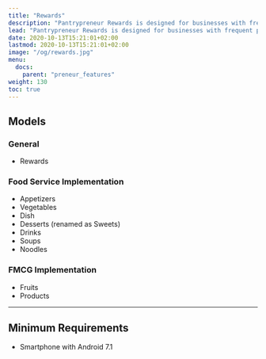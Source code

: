 ```yaml
---
title: "Rewards"
description: "Pantrypreneur Rewards is designed for businesses with frequent purchaes such as restaurants, food items, and consummables"
lead: "Pantrypreneur Rewards is designed for businesses with frequent purchases such as restaurants, food items, and consummables"
date: 2020-10-13T15:21:01+02:00
lastmod: 2020-10-13T15:21:01+02:00
image: "/og/rewards.jpg"
menu:
  docs:
    parent: "preneur_features"
weight: 130
toc: true
---
```



## Models

### General 

- Rewards


### Food Service Implementation

- Appetizers
- Vegetables
- Dish 
- Desserts (renamed as Sweets)
- Drinks
- Soups
- Noodles


### FMCG Implementation

- Fruits
- Products


---

## Minimum Requirements

- Smartphone with Android 7.1